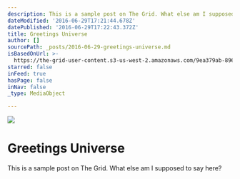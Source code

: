 ```yaml
---
description: This is a sample post on The Grid. What else am I supposed to say here?
dateModified: '2016-06-29T17:21:44.678Z'
datePublished: '2016-06-29T17:22:43.372Z'
title: Greetings Universe
author: []
sourcePath: _posts/2016-06-29-greetings-universe.md
isBasedOnUrl: >-
  https://the-grid-user-content.s3-us-west-2.amazonaws.com/9ea379ab-8964-4050-addd-8a0b63465391.jpg
starred: false
inFeed: true
hasPage: false
inNav: false
_type: MediaObject

---
```

![](https://the-grid-user-content.s3-us-west-2.amazonaws.com/9ea379ab-8964-4050-addd-8a0b63465391.jpg)

# Greetings Universe

This is a sample post on The Grid. What else am I supposed to say here?